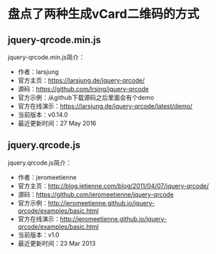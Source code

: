 # 盘点了两种生成vCard二维码的方式

## jquery-qrcode.min.js

jquery-qrcode.min.js简介：

* 作者：larsjung
* 官方主页：https://larsjung.de/jquery-qrcode/
* 源码：https://github.com/lrsjng/jquery-qrcode
* 官方示例：从github下载源码之后里面会有个demo
* 官方在线演示：https://larsjung.de/jquery-qrcode/latest/demo/
* 当前版本：v0.14.0
* 最近更新时间：27 May 2016


## jquery.qrcode.js

jquery.qrcode.js简介：

* 作者：jeromeetienne
* 官方主页：http://blog.jetienne.com/blog/2011/04/07/jquery-qrcode/
* 源码：https://github.com/jeromeetienne/jquery-qrcode
* 官方示例：http://jeromeetienne.github.io/jquery-qrcode/examples/basic.html
* 官方在线演示：http://jeromeetienne.github.io/jquery-qrcode/examples/basic.html
* 当前版本：v1.0
* 最近更新时间：23 Mar 2013




